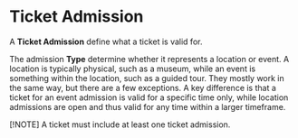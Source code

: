 # Ticket Admission

A **Ticket Admission** define what a ticket is valid for. 

The admission **Type** determine whether it represents a location or event. 
A location is typically physical, such as a museum, while an event is something within the location, such as a guided tour.
They mostly work in the same way, but there are a few exceptions. A key difference is that a ticket for an event admission is valid for a specific time only, while location admissions are open and thus valid for any time within a larger timeframe.

[!NOTE]
A ticket must include at least one ticket admission.